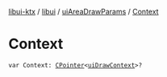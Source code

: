 [libui-ktx](../../index.md) / [libui](../index.md) / [uiAreaDrawParams](index.md) / [Context](./-context.md)

# Context

`var Context: `[`CPointer`](../../kotlinx.cinterop/-c-pointer/index.md)`<`[`uiDrawContext`](../ui-draw-context.md)`>?`